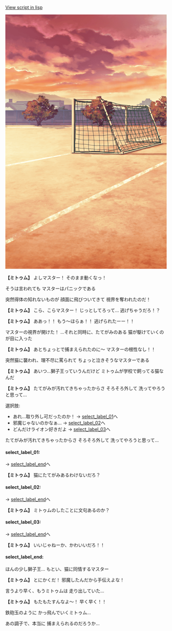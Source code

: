 [View script in lisp](../scripts/20054202.txt)

![Schoolyard_evening.png](../images/backgrounds/Schoolyard_evening.png)

**【ミトゥム】**
よしマスター！
そのまま動くなっ！

そうは言われても
マスターはパニックである

突然得体の知れないものが
顔面に飛びついてきて
視界を奪われたのだ！

**【ミトゥム】**
こら、こらマスター！
じっとしてろって…
逃げちゃうだろ！？

**【ミトゥム】**
ああっ！！
もう～ほらぁ！！
逃げられたーー！！

マスターの視界が開けた！
…それと同時に、たてがみのある
猫が駆けていくのが目に入った

**【ミトゥム】**
あとちょっとで捕まえられたのに～
マスターの根性なし！！

突然猫に襲われ、理不尽に罵られて
ちょっと泣きそうなマスターである

**【ミトゥム】**
あいつ…獅子王っていうんだけど
ミトゥムが学校で飼ってる猫なんだ

**【ミトゥム】**
たてがみが汚れてきちゃったからさ
そろそろ外して
洗ってやろうと思って…

選択肢:
- あれ…取り外し可だったのか！ → [select_label_01](#select_label_01)へ
- 邪魔じゃないのかなぁ… → [select_label_02](#select_label_02)へ
- どんだけライオン好きだよ → [select_label_03](#select_label_03)へ

たてがみが汚れてきちゃったからさ
そろそろ外して
洗ってやろうと思って…

#### select_label_01:
 → [select_label_end](#select_label_end)へ

**【ミトゥム】**
猫にたてがみあるわけないだろ？

#### select_label_02:
 → [select_label_end](#select_label_end)へ

**【ミトゥム】**
ミトゥムのしたことに文句あるのか？

#### select_label_03:
 → [select_label_end](#select_label_end)へ

**【ミトゥム】**
いいじゃねーか、かわいいだろ！！

#### select_label_end:

ほんの少し獅子王…
もとい、猫に同情するマスター

**【ミトゥム】**
とにかくだ！
邪魔したんだから手伝えよな！

言うより早く、もうミトゥムは
走り出していた…

**【ミトゥム】**
もたもたすんなよ～！
早く早く！！

鉄砲玉のように
かっ飛んでいくミトゥム…

あの調子で、本当に
捕まえられるのだろうか…